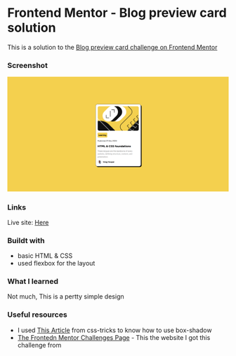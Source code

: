 # Frontend Mentor - Blog preview card solution

This is a solution to the [Blog preview card challenge on Frontend Mentor](https://www.frontendmentor.io/challenges/blog-preview-card-ckPaj01IcS) 


### Screenshot

![](./screenshot.png)

### Links
Live site: [Here](https://blog-preview-albrrak77.netlify.app/)

### Buildt with
* basic HTML & CSS
* used flexbox for the layout

### What I learned
Not much, This is a pertty simple design
### Useful resources
* I used [This Article](https://css-tricks.com/almanac/properties/b/box-shadow/) from css-tricks to know how to use box-shadow
* [The Frontedn Mentor Challenges Page](https://www.frontendmentor.io/challenges/blog-preview-card-ckPaj01IcS) - This the website I got this challenge from
